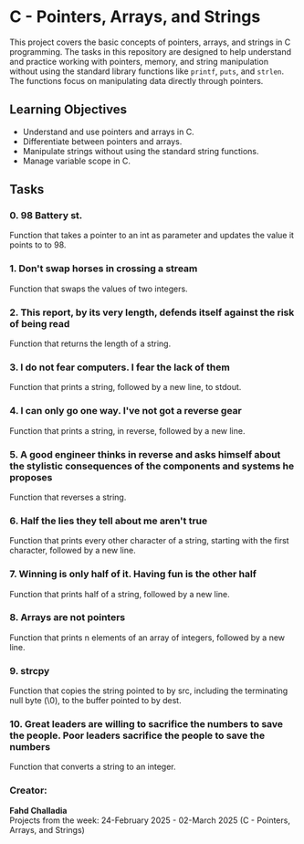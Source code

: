 # C - Pointers, Arrays, and Strings

This project covers the basic concepts of pointers, arrays, and strings in C programming. The tasks in this repository are designed to help understand and practice working with pointers, memory, and string manipulation without using the standard library functions like `printf`, `puts`, and `strlen`. The functions focus on manipulating data directly through pointers.

## Learning Objectives

- Understand and use pointers and arrays in C.
- Differentiate between pointers and arrays.
- Manipulate strings without using the standard string functions.
- Manage variable scope in C.

## Tasks

### 0. 98 Battery st.
Function that takes a pointer to an int as parameter and updates the value it points to to 98.

### 1. Don't swap horses in crossing a stream
Function that swaps the values of two integers.

### 2. This report, by its very length, defends itself against the risk of being read
Function that returns the length of a string.

### 3. I do not fear computers. I fear the lack of them
Function that prints a string, followed by a new line, to stdout.

### 4. I can only go one way. I've not got a reverse gear
Function that prints a string, in reverse, followed by a new line.

### 5. A good engineer thinks in reverse and asks himself about the stylistic consequences of the components and systems he proposes
Function that reverses a string.

### 6. Half the lies they tell about me aren't true
Function that prints every other character of a string, starting with the first character, followed by a new line.

### 7. Winning is only half of it. Having fun is the other half
Function that prints half of a string, followed by a new line.

### 8. Arrays are not pointers
Function that prints n elements of an array of integers, followed by a new line.

### 9. strcpy
Function that copies the string pointed to by src, including the terminating null byte (\0), to the buffer pointed to by dest.

### 10. Great leaders are willing to sacrifice the numbers to save the people. Poor leaders sacrifice the people to save the numbers
Function that converts a string to an integer.

### Creator:

**Fahd Challadia**  
Projects from the week: 24-February 2025 - 02-March 2025 (C - Pointers, Arrays, and Strings)